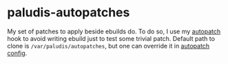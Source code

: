paludis-autopatches
===================

My set of patches to apply beside ebuilds do.
To do so, I use my [autopatch](https://github.com/zaufi/paludis-hooks) 
hook to avoid writing ebuild just to test some trivial patch.
Default path to clone is `/var/paludis/autopatches`, but one can override
it in [autopatch config](https://github.com/zaufi/paludis-config/blob/master/hooks/configs/auto-patch.conf).
